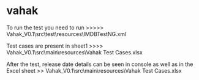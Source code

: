 # vahak


To run the test you need to run >>>>> Vahak_V0.1\src\test\resources\IMDBTestNG.xml

Test cases are present in sheet1 >>>> Vahak_V0.1\src\main\resources\Vahak Test Cases.xlsx

After the test, release date details can be seen in console as well as in the Excel sheet >>  Vahak_V0.1\src\main\resources\Vahak Test Cases.xlsx
